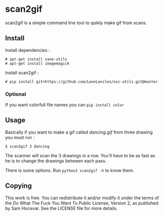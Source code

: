 # scan2gif

scan2gif is a simple command line tool to quikly make gif from scans.

## Install


Install dependencies :

    # apt-get install sane-utils 
    # apt-get install imagemagick

Install scan2gif :

    # pip install git+https://github.com/LeonLenclos/osc-utils.git@master

### Optional

If you want colorfull file names you can `pip install color`

## Usage

Basically if you want to make a gif called *dancing.gif* from three drawing you must run :

    $ scan2gif 3 dancing

The scanner will scan the 3 drawings in a row. You'll have to be as fast as he is to change the drawings between each pass.

There is some options. Run `python3 scan2gif -h` to know them.

## Copying

This work is free. You can redistribute it and/or modify it under the
terms of the Do What The Fuck You Want To Public License, Version 2,
as published by Sam Hocevar. See the LICENSE file for more details.

